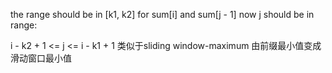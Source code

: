 


the range should be in [k1, k2]
for sum[i] and sum[j - 1]
now j should be in range:

i - k2 + 1  <=  j <= i - k1 + 1
类似于sliding window-maximum
由前缀最小值变成滑动窗口最小值
